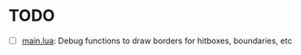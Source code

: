 # TODO
- [ ] [main.lua](main/lua#L150): Debug functions to draw borders for hitboxes, boundaries, etc
